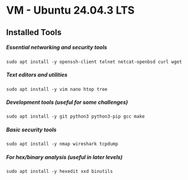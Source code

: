 # VM - Ubuntu 24.04.3 LTS

## Installed Tools

##### Essential networking and security tools
`sudo apt install -y openssh-client telnet netcat-openbsd curl wget`
##### Text editors and utilities  
`sudo apt install -y vim nano htop tree`
##### Development tools (useful for some challenges)
`sudo apt install -y git python3 python3-pip gcc make`
##### Basic security tools
`sudo apt install -y nmap wireshark tcpdump`
##### For hex/binary analysis (useful in later levels)
`sudo apt install -y hexedit xxd binutils`
